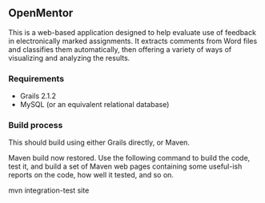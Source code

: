 ## OpenMentor

This is a web-based application designed to help evaluate use of feedback in 
electronically marked assignments. It extracts comments from Word files and 
classifies them automatically, then offering a variety of ways of visualizing
and analyzing the results.

### Requirements

 * Grails 2.1.2
 * MySQL (or an equivalent relational database)

### Build process

This should build using either Grails directly, or Maven. 

Maven build now restored. Use the following command to build the code, test
it, and build a set of Maven web pages containing some useful-ish reports
on the code, how well it tested, and so on. 

 mvn integration-test site